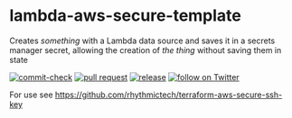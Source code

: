 # lambda-aws-secure-template
Creates _something_ with a Lambda data source and saves it in a secrets manager secret, allowing the creation of _the thing_ without saving them in state

[![commit-check](https://github.com/rhythmictech/lambda-aws-secure-ssh-key/actions/workflows/commit.yaml/badge.svg)](https://github.com/rhythmictech/lambda-aws-secure-ssh-key/actions/workflows/commit.yaml)
[![pull request](https://github.com/rhythmictech/lambda-aws-secure-ssh-key/actions/workflows/pullRequest.yaml/badge.svg)](https://github.com/rhythmictech/lambda-aws-secure-ssh-key/actions/workflows/pullRequest.yaml)
[![release](https://github.com/rhythmictech/lambda-aws-secure-ssh-key/actions/workflows/release.yaml/badge.svg)](https://github.com/rhythmictech/lambda-aws-secure-ssh-key/actions/workflows/release.yaml)
<a href="https://twitter.com/intent/follow?screen_name=RhythmicTech"><img src="https://img.shields.io/twitter/follow/RhythmicTech?style=social&logo=twitter" alt="follow on Twitter"></a>

For use see https://github.com/rhythmictech/terraform-aws-secure-ssh-key
